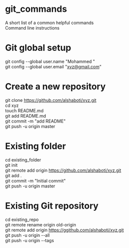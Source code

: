 # git_commands
A short list of a common helpful commands  
Command line instructions

# Git global setup
git config --global user.name "Mohammed "  
git config --global user.email "xyz@gmail.com"

# Create a new repository
git clone https://github.com/alshaboti/xyz.git  
cd xyz  
touch README.md  
git add README.md  
git commit -m "add README"  
git push -u origin master  

# Existing folder
cd existing_folder  
git init  
git remote add origin https://github.com/alshaboti/xyz.git  
git add .  
git commit -m "Initial commit"  
git push -u origin master  

# Existing Git repository
cd existing_repo  
git remote rename origin old-origin  
git remote add origin https://ggithub.com/alshaboti/xyz.git  
git push -u origin --all  
git push -u origin --tags  
